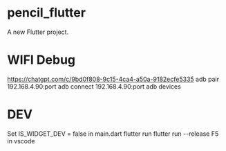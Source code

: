 # pencil_flutter

A new Flutter project.

# WIFI Debug
https://chatgpt.com/c/9bd0f808-9c15-4ca4-a50a-9182ecfe5335
adb pair 192.168.4.90:port
adb connect 192.168.4.90:port
adb devices

# DEV
Set IS_WIDGET_DEV = false in main.dart
flutter run
flutter run --release
F5 in vscode